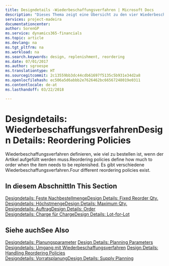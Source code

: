 ```yaml
---
title: Designdetails -Wiederbeschaffungsverfahren | Microsoft Docs
description: "Dieses Thema zeigt eine Übersicht zu den vier Wiederbeschaffungsverfahren, die für einen Wiederauffüllauftrag verfügbar sind."
services: project-madeira
documentationcenter: 
author: SorenGP
ms.service: dynamics365-financials
ms.topic: article
ms.devlang: na
ms.tgt_pltfrm: na
ms.workload: na
ms.search.keywords: design, replenishment, reordering
ms.date: 07/01/2017
ms.author: sgroespe
ms.translationtype: HT
ms.sourcegitcommit: 2c13559bb3dc44cdb61697f5135c5b931e34d2a8
ms.openlocfilehash: ec506a5d6abbb2e7626462bc66567248019e0311
ms.contentlocale: de-at
ms.lasthandoff: 03/22/2018

---
```

# <a name="design-details-reordering-policies"></a><span data-ttu-id="daae4-103">Designdetails: Wiederbeschaffungsverfahren</span><span class="sxs-lookup"><span data-stu-id="daae4-103">Design Details: Reordering Policies</span></span>
<span data-ttu-id="daae4-104">Wiederbeschaffungsverfahren definieren, wie viel zu bestellen ist, wenn der Artikel aufgefüllt werden muss.</span><span class="sxs-lookup"><span data-stu-id="daae4-104">Reordering policies define how much to order when the item needs to be replenished.</span></span> <span data-ttu-id="daae4-105">Es gibt verschiedene Wiederbeschaffungsverfahren.</span><span class="sxs-lookup"><span data-stu-id="daae4-105">Four different reordering policies exist.</span></span>  

## <a name="in-this-section"></a><span data-ttu-id="daae4-106">In diesem Abschnitt</span><span class="sxs-lookup"><span data-stu-id="daae4-106">In This Section</span></span>  
[<span data-ttu-id="daae4-107">Designdetails: Feste Nachbestellmenge</span><span class="sxs-lookup"><span data-stu-id="daae4-107">Design Details: Fixed Reorder Qty.</span></span>](design-details-fixed-reorder-qty.md)  
[<span data-ttu-id="daae4-108">Designdetails: Höchstmenge</span><span class="sxs-lookup"><span data-stu-id="daae4-108">Design Details: Maximum Qty.</span></span>](design-details-maximum-qty.md)  
[<span data-ttu-id="daae4-109">Designdetails: Auftrag</span><span class="sxs-lookup"><span data-stu-id="daae4-109">Design Details: Order</span></span>](design-details-order.md)  
[<span data-ttu-id="daae4-110">Designdetails: Charge für Charge</span><span class="sxs-lookup"><span data-stu-id="daae4-110">Design Details: Lot-for-Lot</span></span>](design-details-lot-for-lot.md)  

## <a name="see-also"></a><span data-ttu-id="daae4-111">Siehe auch</span><span class="sxs-lookup"><span data-stu-id="daae4-111">See Also</span></span>  
<span data-ttu-id="daae4-112">[Designdetails: Planungsparameter](design-details-planning-parameters.md) </span><span class="sxs-lookup"><span data-stu-id="daae4-112">[Design Details: Planning Parameters](design-details-planning-parameters.md) </span></span>  
<span data-ttu-id="daae4-113">[Designdetails: Umgang mit Wiederbeschaffungsverfahren](design-details-handling-reordering-policies.md) </span><span class="sxs-lookup"><span data-stu-id="daae4-113">[Design Details: Handling Reordering Policies](design-details-handling-reordering-policies.md) </span></span>  
[<span data-ttu-id="daae4-114">Designdetails: Vorratsplanung</span><span class="sxs-lookup"><span data-stu-id="daae4-114">Design Details: Supply Planning</span></span>](design-details-supply-planning.md)

